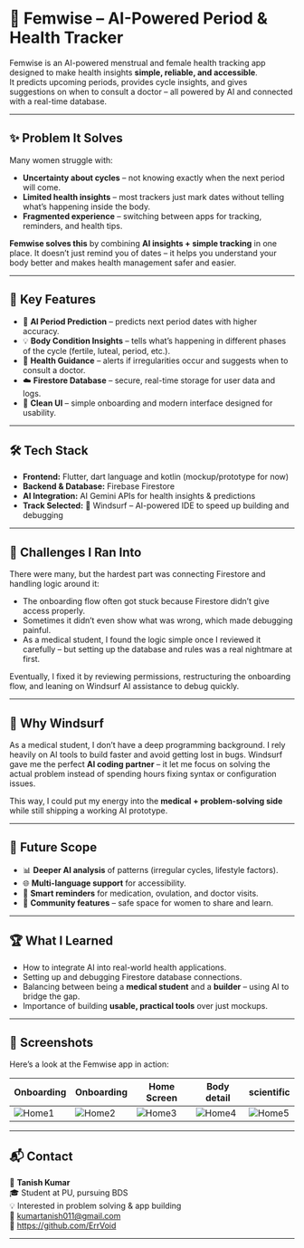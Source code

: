 
# 🌸 Femwise – AI-Powered Period & Health Tracker  

Femwise is an AI-powered menstrual and female health tracking app designed to make health insights **simple, reliable, and accessible**.  
It predicts upcoming periods, provides cycle insights, and gives suggestions on when to consult a doctor – all powered by AI and connected with a real-time database.  

---

## ✨ Problem It Solves  

Many women struggle with:  
- **Uncertainty about cycles** – not knowing exactly when the next period will come.  
- **Limited health insights** – most trackers just mark dates without telling what’s happening inside the body.  
- **Fragmented experience** – switching between apps for tracking, reminders, and health tips.  

**Femwise solves this** by combining **AI insights + simple tracking** in one place. It doesn’t just remind you of dates – it helps you understand your body better and makes health management safer and easier.  

---

## 🔑 Key Features  

- 📅 **AI Period Prediction** – predicts next period dates with higher accuracy.  
- 💡 **Body Condition Insights** – tells what’s happening in different phases of the cycle (fertile, luteal, period, etc.).  
- 🏥 **Health Guidance** – alerts if irregularities occur and suggests when to consult a doctor.  
- ☁️ **Firestore Database** – secure, real-time storage for user data and logs.  
- 🎨 **Clean UI** – simple onboarding and modern interface designed for usability.  

---

## 🛠️ Tech Stack  

- **Frontend:** Flutter, dart language and kotlin (mockup/prototype for now)  
- **Backend & Database:** Firebase Firestore  
- **AI Integration:** AI Gemini APIs for health insights & predictions  
- **Track Selected:** 🚀 Windsurf – AI-powered IDE to speed up building and debugging  

---

## 🧩 Challenges I Ran Into  

There were many, but the hardest part was connecting Firestore and handling logic around it:  
- The onboarding flow often got stuck because Firestore didn’t give access properly.  
- Sometimes it didn’t even show what was wrong, which made debugging painful.  
- As a medical student, I found the logic simple once I reviewed it carefully – but setting up the database and rules was a real nightmare at first.  

Eventually, I fixed it by reviewing permissions, restructuring the onboarding flow, and leaning on Windsurf AI assistance to debug quickly.  

---

## 🚀 Why Windsurf

As a medical student, I don’t have a deep programming background. I rely heavily on AI tools to build faster and avoid getting lost in bugs. Windsurf gave me the perfect **AI coding partner** – it let me focus on solving the actual problem instead of spending hours fixing syntax or configuration issues.  

This way, I could put my energy into the **medical + problem-solving side** while still shipping a working AI prototype.  

---

## 📌 Future Scope  

- 📊 **Deeper AI analysis** of patterns (irregular cycles, lifestyle factors).  
- 🌐 **Multi-language support** for accessibility.  
- 🔔 **Smart reminders** for medication, ovulation, and doctor visits.  
- 🤝 **Community features** – safe space for women to share and learn.  

---

## 🏆 What I Learned  

- How to integrate AI into real-world health applications.  
- Setting up and debugging Firestore database connections.  
- Balancing between being a **medical student** and a **builder** – using AI to bridge the gap.  
- Importance of building **usable, practical tools** over just mockups.  

---

## 📸 Screenshots  

Here’s a look at the Femwise app in action:  

| Onboarding | Onboarding | Home Screen | Body detail | scientific |
|-------------|----------------|-------------|-------------|----------|
| ![Home1](home1.png) | ![Home2](home2.png) | ![Home3](home3.png) | ![Home4](home4.png) | ![Home5](home5.png) |

---

## 📬 Contact  

👤 **Tanish Kumar**  
🎓 Student at PU, pursuing BDS  
💡 Interested in problem solving & app building  
📧 kumartanish011@gmail.com  
🔗 https://github.com/ErrVoid

---

